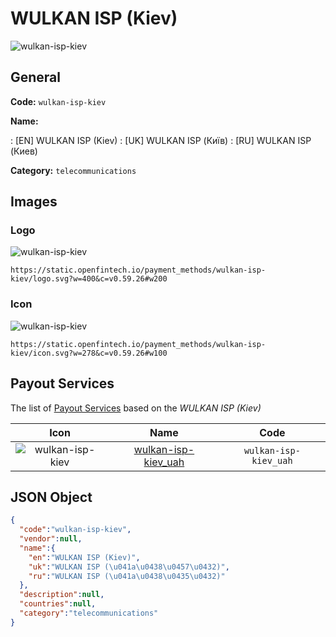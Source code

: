 
# WULKAN ISP (Kiev) 
![wulkan-isp-kiev](https://static.openfintech.io/payment_methods/wulkan-isp-kiev/logo.svg?w=400&c=v0.59.26#w200)  

## General 
**Code:** `wulkan-isp-kiev` 
 
**Name:** 
 
:	[EN] WULKAN ISP (Kiev) 
:	[UK] WULKAN ISP (Київ) 
:	[RU] WULKAN ISP (Киев) 
 
**Category:** `telecommunications` 
 

## Images 

### Logo 
![wulkan-isp-kiev](https://static.openfintech.io/payment_methods/wulkan-isp-kiev/logo.svg?w=400&c=v0.59.26#w200)  

```
https://static.openfintech.io/payment_methods/wulkan-isp-kiev/logo.svg?w=400&c=v0.59.26#w200
```  

### Icon 
![wulkan-isp-kiev](https://static.openfintech.io/payment_methods/wulkan-isp-kiev/icon.svg?w=278&c=v0.59.26#w100)  

```
https://static.openfintech.io/payment_methods/wulkan-isp-kiev/icon.svg?w=278&c=v0.59.26#w100
```  

## Payout Services 
 
The list of [Payout Services](/payout-services/) based on the _WULKAN ISP (Kiev)_ 

|Icon|Name|Code| 
|:---:|:---:|:---:| 
|![wulkan-isp-kiev](https://static.openfintech.io/payout_methods/wulkan-isp-kiev/icon.png?w=278&c=v0.59.26#w40) |[wulkan-isp-kiev_uah](/payout-services/wulkan-isp-kiev_uah/)|`wulkan-isp-kiev_uah`| 
 

## JSON Object 

```json
{
  "code":"wulkan-isp-kiev",
  "vendor":null,
  "name":{
    "en":"WULKAN ISP (Kiev)",
    "uk":"WULKAN ISP (\u041a\u0438\u0457\u0432)",
    "ru":"WULKAN ISP (\u041a\u0438\u0435\u0432)"
  },
  "description":null,
  "countries":null,
  "category":"telecommunications"
}
```  
